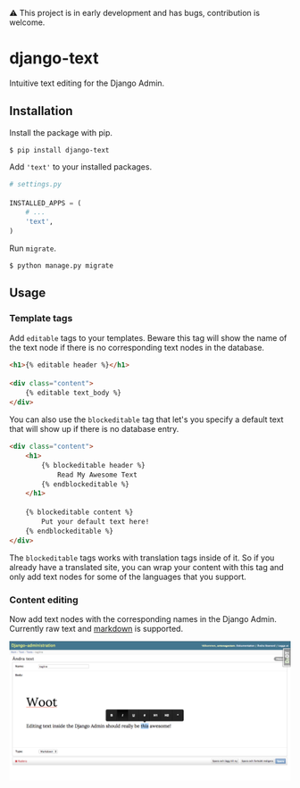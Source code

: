:warning:  This project is in early development and has bugs, contribution is welcome.

# django-text

Intuitive text editing for the Django Admin.

## Installation

Install the package with pip.

```shell
$ pip install django-text
```

Add `'text'` to your installed packages.

```python
# settings.py

INSTALLED_APPS = (
    # ...
    'text',
)
```

Run `migrate`.

```shell
$ python manage.py migrate
```

## Usage

### Template tags

Add `editable` tags to your templates. Beware this tag will show the name
of the text node if there is no corresponding text nodes in the database.

```html
<h1>{% editable header %}</h1>

<div class="content">
    {% editable text_body %}
</div>
```

You can also use the `blockeditable` tag that let's you specify a default text
that will show up if there is no database entry.

```html
<div class="content">
    <h1>
        {% blockeditable header %}
            Read My Awesome Text
        {% endblockeditable %}
    </h1>
    
    {% blockeditable content %}
        Put your default text here!
    {% endblockeditable %}
</div>
```

The `blockeditable` tags works with translation tags inside of it. So if you already
have a translated site, you can wrap your content with this tag and only
add text nodes for some of the languages that you support.

### Content editing

Now add text nodes with the corresponding names in the Django Admin.
Currently raw text and [markdown](http://daringfireball.net/projects/markdown/) is supported.

![django-text in action](/docs/printscreen.png)
